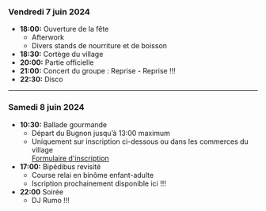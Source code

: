 ### Vendredi 7 juin 2024

* **18:00:** Ouverture de la fête
    * Afterwork
    * Divers stands de nourriture et de boisson
* **18:30:** Cortège du village
* **20:00:** Partie officielle
* **21:00:** Concert du groupe : Reprise - Reprise !!!
* **22:30:** Disco

---

### Samedi 8 juin 2024

* **10:30:** Ballade gourmande
    * Départ du Bugnon jusqu’à 13:00 maximum
    * Uniquement sur inscription ci-dessous ou dans les commerces du village  
    <a class="btn" href="https://docs.google.com/forms/d/e/1FAIpQLSeixsLadFwEtv32wbAh3nv7vWr49artu-T2bgxlyBxFNG5McA/viewform" target="_blank">Formulaire d'inscription</a>
* **17:00:** Bipédibus revisité
    * Course relai en binôme enfant-adulte
    * Iscription prochainement disponible ici !!!
* **22:00** Soirée
    * DJ Rumo !!!
   
